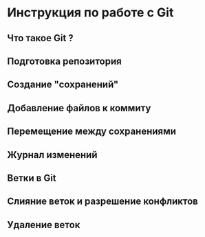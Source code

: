 # Инструкция по работе с Git

## Что такое Git ?

## Подготовка репозитория

## Создание "сохранений"
## Добавление файлов к коммиту

## Перемещение между сохранениями

## Журнал изменений

## Ветки в Git

## Слияние веток и разрешение конфликтов

## Удаление веток
